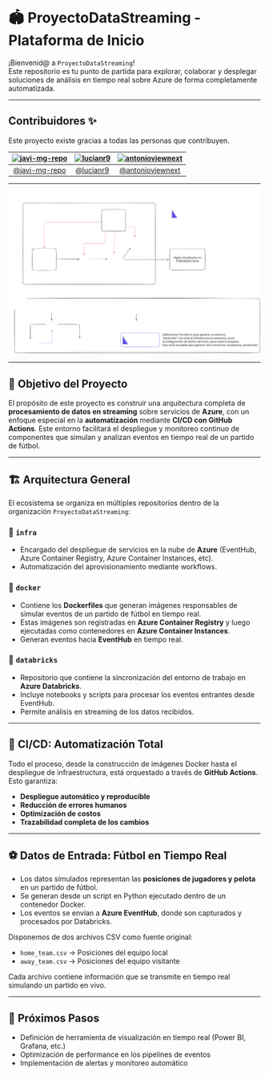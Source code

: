 # 🏟️ ProyectoDataStreaming - Plataforma de Inicio

¡Bienvenid@ a `ProyectoDataStreaming`!  
Este repositorio es tu punto de partida para explorar, colaborar y desplegar soluciones de análisis en tiempo real sobre Azure de forma completamente automatizada.

---
## Contribuidores ✨

Este proyecto existe gracias a todas las personas que contribuyen.

| [<img src="https://github.com/javi-mg-repo.png" width="80" alt="javi-mg-repo" />](https://github.com/javi-mg-repo) | [<img src="https://github.com/lucianr9.png" width="80" alt="lucianr9" />](https://github.com/lucianr9) | [<img src="https://github.com/antonioviewnext.png" width="80" alt="antonioviewnext" />](https://github.com/antonioviewnext) |
| :----------------------------------------------------------: | :-------------------------------------------------------: | :----------------------------------------------------------------: |
|                  [@javi-mg-repo](https://github.com/javi-mg-repo)                  |               [@lucianr9](https://github.com/lucianr9)              |                  [@antonioviewnext](https://github.com/antonioviewnext)                  |

---

![Imagen Representativa del Proyecto](/imagenes/DSA.svg)

---


## 🎯 Objetivo del Proyecto

El propósito de este proyecto es construir una arquitectura completa de **procesamiento de datos en streaming** sobre servicios de **Azure**, con un enfoque especial en la **automatización** mediante **CI/CD con GitHub Actions**. Este entorno facilitará el despliegue y monitoreo continuo de componentes que simulan y analizan eventos en tiempo real de un partido de fútbol.

---

## 🏗️ Arquitectura General

El ecosistema se organiza en múltiples repositorios dentro de la organización `ProyectoDataStreaming`:

### 🔧 `infra`
- Encargado del despliegue de servicios en la nube de **Azure** (EventHub, Azure Container Registry, Azure Container Instances, etc).
- Automatización del aprovisionamiento mediante workflows.

### 🐳 `docker`
- Contiene los **Dockerfiles** que generan imágenes responsables de simular eventos de un partido de fútbol en tiempo real.
- Estas imágenes son registradas en **Azure Container Registry** y luego ejecutadas como contenedores en **Azure Container Instances**.
- Generan eventos hacia **EventHub** en tiempo real.

### 📓 `databricks`
- Repositorio que contiene la sincronización del entorno de trabajo en **Azure Databricks**.
- Incluye notebooks y scripts para procesar los eventos entrantes desde EventHub.
- Permite análisis en streaming de los datos recibidos.

---

## 🔁 CI/CD: Automatización Total

Todo el proceso, desde la construcción de imágenes Docker hasta el despliegue de infraestructura, está orquestado a través de **GitHub Actions**.  
Esto garantiza:
- **Despliegue automático y reproducible**
- **Reducción de errores humanos**
- **Optimización de costos**
- **Trazabilidad completa de los cambios**

---

## ⚽ Datos de Entrada: Fútbol en Tiempo Real

- Los datos simulados representan las **posiciones de jugadores y pelota** en un partido de fútbol.
- Se generan desde un script en Python ejecutado dentro de un contenedor Docker.
- Los eventos se envían a **Azure EventHub**, donde son capturados y procesados por Databricks.

Disponemos de dos archivos CSV como fuente original:
- `home_team.csv` → Posiciones del equipo local
- `away_team.csv` → Posiciones del equipo visitante

Cada archivo contiene información que se transmite en tiempo real simulando un partido en vivo.

---

## 🧭 Próximos Pasos

- Definición de herramienta de visualización en tiempo real (Power BI, Grafana, etc.)
- Optimización de performance en los pipelines de eventos
- Implementación de alertas y monitoreo automático
